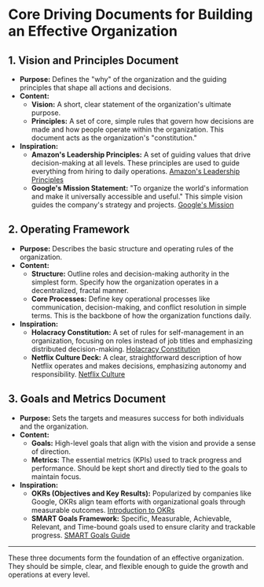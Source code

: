 
# Core Driving Documents for Building an Effective Organization

## 1. Vision and Principles Document
   - **Purpose:** Defines the "why" of the organization and the guiding principles that shape all actions and decisions.
   - **Content:** 
     - **Vision:** A short, clear statement of the organization's ultimate purpose.
     - **Principles:** A set of core, simple rules that govern how decisions are made and how people operate within the organization. This document acts as the organization's "constitution."
   - **Inspiration:**
     - **Amazon's Leadership Principles:** A set of guiding values that drive decision-making at all levels. These principles are used to guide everything from hiring to daily operations. [Amazon's Leadership Principles](https://www.amazon.jobs/en/principles)
     - **Google's Mission Statement:** "To organize the world's information and make it universally accessible and useful." This simple vision guides the company's strategy and projects. [Google's Mission](https://about.google/intl/en_us/)

## 2. Operating Framework
   - **Purpose:** Describes the basic structure and operating rules of the organization.
   - **Content:** 
     - **Structure:** Outline roles and decision-making authority in the simplest form. Specify how the organization operates in a decentralized, fractal manner.
     - **Core Processes:** Define key operational processes like communication, decision-making, and conflict resolution in simple terms. This is the backbone of how the organization functions daily.
   - **Inspiration:**
     - **Holacracy Constitution:** A set of rules for self-management in an organization, focusing on roles instead of job titles and emphasizing distributed decision-making. [Holacracy Constitution](https://www.holacracy.org/constitution)
     - **Netflix Culture Deck:** A clear, straightforward description of how Netflix operates and makes decisions, emphasizing autonomy and responsibility. [Netflix Culture](https://jobs.netflix.com/culture)

## 3. Goals and Metrics Document
   - **Purpose:** Sets the targets and measures success for both individuals and the organization.
   - **Content:** 
     - **Goals:** High-level goals that align with the vision and provide a sense of direction.
     - **Metrics:** The essential metrics (KPIs) used to track progress and performance. Should be kept short and directly tied to the goals to maintain focus.
   - **Inspiration:**
     - **OKRs (Objectives and Key Results):** Popularized by companies like Google, OKRs align team efforts with organizational goals through measurable outcomes. [Introduction to OKRs](https://www.whatmatters.com/)
     - **SMART Goals Framework:** Specific, Measurable, Achievable, Relevant, and Time-bound goals used to ensure clarity and trackable progress. [SMART Goals Guide](https://www.mindtools.com/pages/article/smart-goals.htm)

---

These three documents form the foundation of an effective organization. They should be simple, clear, and flexible enough to guide the growth and operations at every level.
